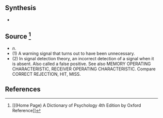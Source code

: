 ## Synthesis
- 
## Source [^1]
- $n$. 
- (1) A warning signal that turns out to have been unnecessary. 
- (2) In signal detection theory, an incorrect detection of a signal when it is absent. Also called a false positive. See also MEMORY OPERATING CHARACTERISTIC, RECEIVER OPERATING CHARACTERISTIC. Compare CORRECT REJECTION, HIT, MISS.
## References

[^1]: [[(Home Page) A Dictionary of Psychology 4th Edition by Oxford Reference]]